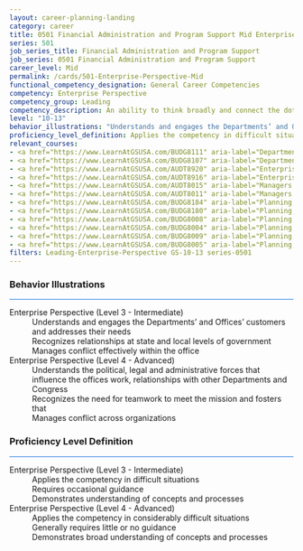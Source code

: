 ```yaml
---
layout: career-planning-landing
category: career
title: 0501 Financial Administration and Program Support Mid Enterprise Perspective
series: 501
job_series_title: Financial Administration and Program Support
job_series: 0501 Financial Administration and Program Support
career_level: Mid
permalink: /cards/501-Enterprise-Perspective-Mid
functional_competency_designation: General Career Competencies
competency: Enterprise Perspective
competency_group: Leading
competency_description: An ability to think broadly and connect the dots among various aspects of the enterprise
level: "10-13"
behavior_illustrations: "Understands and engages the Departments’ and Offices’ customers and addresses their needs ? Recognizes relationships at state and local levels of government ? Manages conflict effectively within the office ? Understands the political, legal and administrative forces that influence the offices work, relationships with other Departments and Congress ? Recognizes the need for teamwork to meet the mission and fosters that ? Manages conflict across organizations"
proficiency_level_definition: Applies the competency in difficult situations ? Requires occasional guidance ? Demonstrates understanding of concepts and processes ? Applies the competency in considerably difficult situations ? Generally requires little or no guidance ? Demonstrates broad understanding of concepts and processes
relevant_courses: 
- <a href="https://www.LearnAtGSUSA.com/BUDG8111" aria-label="Department of Homeland Security PPBE System (BUDG8103), GSU - https://www.LearnAtGSUSA.com/BUDG8111">Department of Homeland Security PPBE System (BUDG8103), GSU</a>
- <a href="https://www.LearnAtGSUSA.com/BUDG8107" aria-label="Department of Homeland Security PPBE System (BUDG8103), GSU - https://www.LearnAtGSUSA.com/BUDG8107">Department of Homeland Security PPBE System (BUDG8103), GSU</a>
- <a href="https://www.LearnAtGSUSA.com/AUDT8920" aria-label="Enterprise Risk Management&#58; Executive Seminar (AUDT8912), GSU - https://www.LearnAtGSUSA.com/AUDT8920">Enterprise Risk Management&#58; Executive Seminar (AUDT8912), GSU</a>
- <a href="https://www.LearnAtGSUSA.com/AUDT8916" aria-label="Enterprise Risk Management&#58; Executive Seminar (AUDT8912), GSU - https://www.LearnAtGSUSA.com/AUDT8916">Enterprise Risk Management&#58; Executive Seminar (AUDT8912), GSU</a>
- <a href="https://www.LearnAtGSUSA.com/AUDT8015" aria-label="Managers and Auditors Roles in Assessing Internal Controls (AUDT8003), GSU - https://www.LearnAtGSUSA.com/AUDT8015">Managers and Auditors Roles in Assessing Internal Controls (AUDT8003), GSU</a>
- <a href="https://www.LearnAtGSUSA.com/AUDT8011" aria-label="Managers and Auditors Roles in Assessing Internal Controls (AUDT8003), GSU - https://www.LearnAtGSUSA.com/AUDT8011">Managers and Auditors Roles in Assessing Internal Controls (AUDT8003), GSU</a>
- <a href="https://www.LearnAtGSUSA.com/BUDG8184" aria-label="Planning, Budgeting and Performance Measurement (BUDG8180), GSU - https://www.LearnAtGSUSA.com/BUDG8184">Planning, Budgeting and Performance Measurement (BUDG8180), GSU</a>
- <a href="https://www.LearnAtGSUSA.com/BUDG8180" aria-label="Planning, Budgeting and Performance Measurement (BUDG8180), GSU - https://www.LearnAtGSUSA.com/BUDG8180">Planning, Budgeting and Performance Measurement (BUDG8180), GSU</a>
- <a href="https://www.LearnAtGSUSA.com/BUDG8008" aria-label="Planning, Programming, Budgeting and Execution (PPBE) (BUDG8000), GSU - https://www.LearnAtGSUSA.com/BUDG8008">Planning, Programming, Budgeting and Execution (PPBE) (BUDG8000), GSU</a>
- <a href="https://www.LearnAtGSUSA.com/BUDG8004" aria-label="Planning, Programming, Budgeting and Execution (PPBE) (BUDG8000), GSU - https://www.LearnAtGSUSA.com/BUDG8004">Planning, Programming, Budgeting and Execution (PPBE) (BUDG8000), GSU</a>
- <a href="https://www.LearnAtGSUSA.com/BUDG8009" aria-label="Planning, Programming, Budgeting and Execution (PPBE), Army (BUDG8001), GSU - https://www.LearnAtGSUSA.com/BUDG8009">Planning, Programming, Budgeting and Execution (PPBE), Army (BUDG8001), GSU</a>
- <a href="https://www.LearnAtGSUSA.com/BUDG8005" aria-label="Planning, Programming, Budgeting and Execution (PPBE), Army (BUDG8001), GSU - https://www.LearnAtGSUSA.com/BUDG8005">Planning, Programming, Budgeting and Execution (PPBE), Army (BUDG8001), GSU</a>
filters: Leading-Enterprise-Perspective GS-10-13 series-0501
---
```


<div class="desktop:grid-col-6 margin-y-3">
  <div class="border-top-2 bg-white padding-3 shadow-5 height-full members-hover border-1px button-border border-top-blue radius-lg card-text-color">
    <h3>Behavior Illustrations</h3>
    <hr style="background-color: #1b74e0 !important;"/>
    <dl class="text-base card-content-color"><dt>Enterprise Perspective (Level 3 - Intermediate)</dt><dd>Understands and engages the Departments’ and Offices’ customers and addresses their needs </dd><dd> Recognizes relationships at state and local levels of government </dd><dd> Manages conflict effectively within the office</dd><dt>Enterprise Perspective (Level 4 - Advanced)</dt><dd>Understands the political, legal and administrative forces that influence the offices work, relationships with other Departments and Congress </dd><dd> Recognizes the need for teamwork to meet the mission and fosters that </dd><dd> Manages conflict across organizations</dd></dl>
  </div>
</div>
<div class="desktop:grid-col-6 margin-y-3">
  <div class="border-top-2 bg-white padding-3 shadow-5 height-full members-hover border-1px button-border border-top-blue radius-lg card-text-color">
    <h3>Proficiency Level Definition</h3>
     <hr style="background-color: #1b74e0 !important;"/>
    <dl class="text-base card-content-color"><dt>Enterprise Perspective (Level 3 - Intermediate)</dt><dd>Applies the competency in difficult situations </dd><dd> Requires occasional guidance </dd><dd> Demonstrates understanding of concepts and processes</dd><dt>Enterprise Perspective (Level 4 - Advanced)</dt><dd>Applies the competency in considerably difficult situations </dd><dd> Generally requires little or no guidance </dd><dd> Demonstrates broad understanding of concepts and processes</dd></dl>
  </div>
</div>